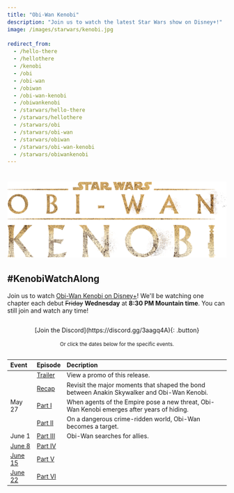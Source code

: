 ```yaml
---
title: "Obi-Wan Kenobi"
description: "Join us to watch the latest Star Wars show on Disney+!"
image: /images/starwars/kenobi.jpg

redirect_from:
  - /hello-there
  - /hellothere
  - /kenobi
  - /obi
  - /obi-wan
  - /obiwan
  - /obi-wan-kenobi
  - /obiwankenobi
  - /starwars/hello-there
  - /starwars/hellothere
  - /starwars/obi
  - /starwars/obi-wan
  - /starwars/obiwan
  - /starwars/obi-wan-kenobi
  - /starwars/obiwankenobi
---
```


# ![Star Wars: Obi-Wan Kenobi](/images/starwars/kenobi.png)

## #KenobiWatchAlong

Join us to watch [Obi-Wan Kenobi on Disney+][s1]! We'll be watching one chapter each debut ~~Friday~~ **Wednesday** at **8:30 PM Mountain time**. You can still join and watch any time!

<div style="margin: 2em auto; text-align: center;" markdown="1">
[Join the Discord](https://discord.gg/3aagq4A){: .button}

<small>Or click the dates below for the specific events.</small>
</div>

Event           | Episode          | Decription
:----           | :------          | :---------
&nbsp;          | [Trailer]        | View a promo of this release.
&nbsp;          | [Recap]          | Revisit the major moments that shaped the bond between Anakin Skywalker and Obi-Wan Kenobi.
May 27          | [Part I][s1e1]   | When agents of the Empire pose a new threat, Obi-Wan Kenobi emerges after years of hiding.
&nbsp;          | [Part II][s1e2]  | On a dangerous crime-ridden world, Obi-Wan becomes a target.
June 1          | [Part III][s1e3] | Obi-Wan searches for allies.
[June 8][s1e4]  | [Part IV][s1]    | 
[June 15][s1e5] | [Part V][s1]     | 
[June 22][s1e6] | [Part VI][s1]    | 

[s1]: https://www.disneyplus.com/series/obi-wan-kenobi/2JYKcHv9fRJb

[trailer]: https://www.disneyplus.com/video/4a2924c5-68e7-44b7-9d46-a89bc37f8276
[recap]: https://www.disneyplus.com/video/0aeb290f-7a28-4d22-badc-a95b64afd010

[s1e1]: https://www.disneyplus.com/video/8b783732-c891-482f-aeb9-6a52182abd70
[s1e2]: https://www.disneyplus.com/video/e8d5ea97-e72f-49dd-b617-c3a35000f598
[s1e3]: https://www.disneyplus.com/video/6db62709-3160-432f-bc63-6316e1510a11

[s1e4]: https://discord.gg/3aagq4A?event=981761253389246515
[s1e5]: https://discord.gg/3aagq4A?event=981772686122446868
[s1e6]: https://discord.gg/3aagq4A?event=981772988393336882
